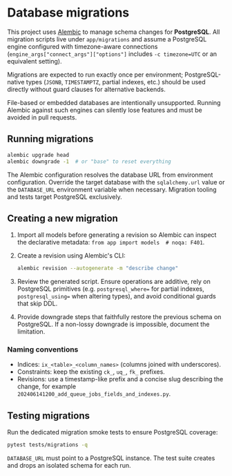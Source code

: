 # Database migrations

This project uses [Alembic](https://alembic.sqlalchemy.org/) to manage schema
changes for **PostgreSQL**. All migration scripts live under `app/migrations`
and assume a PostgreSQL engine configured with timezone-aware connections
(`engine_args["connect_args"]["options"]` includes `-c timezone=UTC` or an
equivalent setting).

Migrations are expected to run exactly once per environment; PostgreSQL-native
types (`JSONB`, `TIMESTAMPTZ`, partial indexes, etc.) should be used directly
without guard clauses for alternative backends.

File-based or embedded databases are intentionally unsupported. Running Alembic
against such engines can silently lose features and must be avoided in pull
requests.

## Running migrations

```bash
alembic upgrade head
alembic downgrade -1  # or "base" to reset everything
```

The Alembic configuration resolves the database URL from environment
configuration. Override the target database with the `sqlalchemy.url` value or
the `DATABASE_URL` environment variable when necessary. Migration tooling and
tests target PostgreSQL exclusively.

## Creating a new migration

1. Import all models before generating a revision so Alembic can inspect the
   declarative metadata: `from app import models  # noqa: F401`.
2. Create a revision using Alembic's CLI:

   ```bash
   alembic revision --autogenerate -m "describe change"
   ```

3. Review the generated script. Ensure operations are additive, rely on
   PostgreSQL primitives (e.g. `postgresql_where=` for partial indexes,
   `postgresql_using=` when altering types), and avoid conditional guards that
   skip DDL.
4. Provide downgrade steps that faithfully restore the previous schema on
   PostgreSQL. If a non-lossy downgrade is impossible, document the limitation.

### Naming conventions

* Indices: `ix_<table>_<column_names>` (columns joined with underscores).
* Constraints: keep the existing `ck_`, `uq_`, `fk_` prefixes.
* Revisions: use a timestamp-like prefix and a concise slug describing the
  change, for example `202406141200_add_queue_jobs_fields_and_indexes.py`.

## Testing migrations

Run the dedicated migration smoke tests to ensure PostgreSQL coverage:

```bash
pytest tests/migrations -q
```

`DATABASE_URL` must point to a PostgreSQL instance. The test suite creates and
drops an isolated schema for each run.
